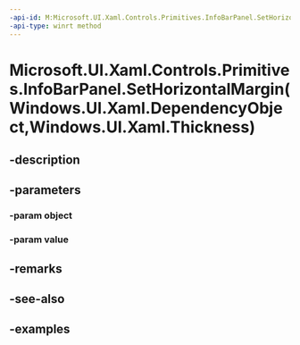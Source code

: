 ```yaml
---
-api-id: M:Microsoft.UI.Xaml.Controls.Primitives.InfoBarPanel.SetHorizontalMargin(Windows.UI.Xaml.DependencyObject,Windows.UI.Xaml.Thickness)
-api-type: winrt method
---
```


# Microsoft.UI.Xaml.Controls.Primitives.InfoBarPanel.SetHorizontalMargin(Windows.UI.Xaml.DependencyObject,Windows.UI.Xaml.Thickness)

<!--
public static void SetHorizontalMargin (Windows.UI.Xaml.DependencyObject object, Windows.UI.Xaml.Thickness value);
-->


## -description

## -parameters

### -param object

### -param value

## -remarks

## -see-also

## -examples


